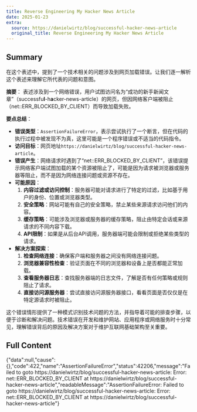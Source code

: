 ```yaml
---
title: Reverse Engineering My Hacker News Article
date: 2025-01-23
extra:
  source: https://danielwirtz/blog/successful-hacker-news-article
  original_title: Reverse Engineering My Hacker News Article
---
```

## Summary
在这个表述中，提到了一个技术相关的问题涉及到网页加载错误。让我们逐一解析这个表述来理解它所代表的问题和意图。

**摘要**：
表述涉及到一个网络错误，用户试图访问名为“成功的新手新闻文章”（successfu**l**-h**a**cker-news-article）的网页，但因网络客户端被阻止（net::ERR_BLOCKED_BY_CLIENT）而导致加载失败。

**要点总结**：
- **错误类型**：`AssertionFailureError`，表示尝试执行了一个断言，但在代码的执行过程中被发现不为真，这里可能是一个程序错误或不适当的代码指令。
- **访问目标**：网页地址`https://danielwirtz/blog/successful-hacker-news-article`。
- **错误产生**：网络请求时遇到了“net::ERR_BLOCKED_BY_CLIENT”，该错误提示网络客户端试图加载的某个资源被阻止了，可能是因为请求被浏览器或服务器等阻止，而不是因为网络连接问题或资源不存在。
- **可能原因**：
    1. **内容过滤或访问控制**：服务器可能对请求进行了特定的过滤，比如基于用户的身份、位置或浏览器类型。
    2. **安全策略**：网站可能有自己的安全策略，禁止某些来源请求访问他们的内容。
    3. **缓存策略**：可能涉及浏览器或服务器的缓存策略，阻止由特定会话或来源请求的不同内容下载。
    4. **API限制**：如果是从后台API调用，服务器端可能会限制或拒绝某些类型的请求。
- **解决方案探索**：
    1. **检查网络连接**：确保客户端和服务器之间没有网络连接问题。
    2. **浏览器兼容性检查**：验证页面在不同的浏览器和设备上是否都能正常加载。
    3. **查看服务器日志**：查找服务器端的日志文件，了解是否有任何策略或规则阻止了请求。
    4. **直接访问源服务器**：尝试直接访问源服务器接口，看看页面是否仅仅是在特定源请求时被阻止。

这个错误情形提供了一种模式识别技术问题的方法，并指导着可能的排查步骤，以便于诊断和解决问题。技术错误在开发和维护网站、应用程序或网络服务时十分常见，理解错误背后的原因及解决方案对于维护互联网基础架构至关重要。
## Full Content
{"data":null,"cause":{},"code":422,"name":"AssertionFailureError","status":42206,"message":"Failed to goto https://danielwirtz/blog/successful-hacker-news-article: Error: net::ERR_BLOCKED_BY_CLIENT at https://danielwirtz/blog/successful-hacker-news-article","readableMessage":"AssertionFailureError: Failed to goto https://danielwirtz/blog/successful-hacker-news-article: Error: net::ERR_BLOCKED_BY_CLIENT at https://danielwirtz/blog/successful-hacker-news-article"}
